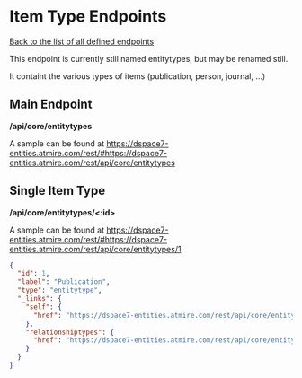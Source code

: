 # Item Type Endpoints
[Back to the list of all defined endpoints](endpoints.md)

This endpoint is currently still named entitytypes, but may be renamed still.

It containt the various types of items (publication, person, journal, …)

## Main Endpoint
**/api/core/entitytypes**

A sample can be found at https://dspace7-entities.atmire.com/rest/#https://dspace7-entities.atmire.com/rest/api/core/entitytypes

## Single Item Type
**/api/core/entitytypes/<:id>**

A sample can be found at https://dspace7-entities.atmire.com/rest/#https://dspace7-entities.atmire.com/rest/api/core/entitytypes/1

```json
{
  "id": 1,
  "label": "Publication",
  "type": "entitytype",
  "_links": {
    "self": {
      "href": "https://dspace7-entities.atmire.com/rest/api/core/entitytypes/1"
    },
    "relationshiptypes": {
      "href": "https://dspace7-entities.atmire.com/rest/api/core/entitytypes/1/relationshiptypes"
    }
  }
}
```

